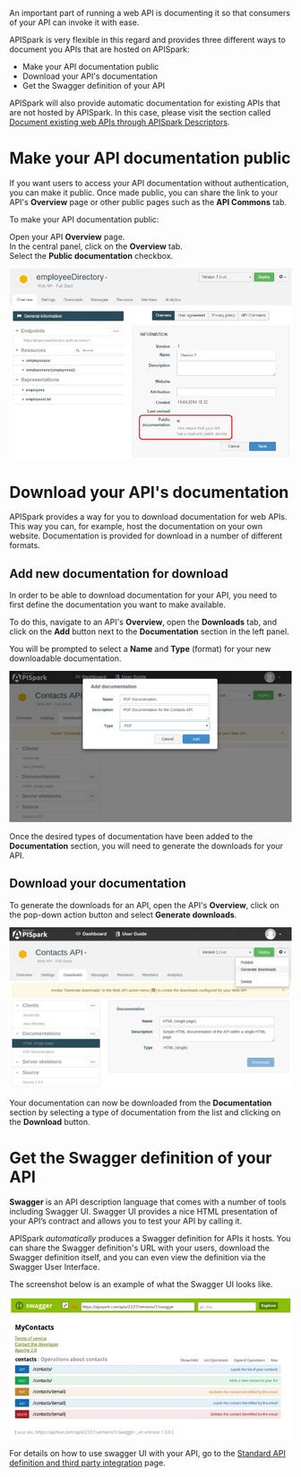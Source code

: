 
An important part of running a web API is documenting it so that consumers of your API can invoke it with ease.

APISpark is very flexible in this regard and provides three different ways to document you APIs that are hosted on APISpark:

* Make your API documentation public
* Download your API's documentation
* Get the Swagger definition of your API

APISpark will also provide automatic documentation for existing APIs that are not hosted by APISpark. In this case, please visit the section called [Document existing web APIs through APISpark Descriptors](technical-resources/apispark/guide/document/overview "Document existing web APIs through APISpark Descriptors").

# Make your API documentation public

If you want users to access your API documentation without authentication, you can make it public. Once made public, you can share the link to your API's **Overview** page or other public pages such as the **API Commons** tab.

To make your API documentation public:

Open your API **Overview** page.  
In the central panel, click on the **Overview** tab.  
Select the **Public documentation** checkbox.

![Public documentation](images/publicdocumentation.jpg "Public documentation")


# Download your API's documentation

APISpark provides a way for you to download documentation for web APIs. This way you can, for example, host the documentation on your own website. Documentation is provided for download in a number of different formats.

## Add new documentation for download

In order to be able to download documentation for your API, you need to first define the documentation you want to make available.

To do this, navigate to an API's **Overview**, open the **Downloads** tab, and click on the **Add** button next to the **Documentation** section in the left panel.

You will be prompted to select a **Name** and **Type** (format) for your new downloadable documentation.

![Add documentation](images/adddocumentation.png "Add documentation")

Once the desired types of documentation have been added to the **Documentation** section, you will need to generate the downloads for your API.

## Download your documentation

To generate the downloads for an API, open the API's **Overview**, click on the pop-down action button and select **Generate downloads**.

![Generate downloads](images/generatedownloads.png "Generate downloads")

Your documentation can now be downloaded from the **Documentation** section by selecting a type of documentation from the list and clicking on the **Download** button.

# Get the Swagger definition of your API

**Swagger** is an API description language that comes with a number of tools including Swagger UI. Swagger UI provides a nice HTML presentation of your API’s contract and allows you to test your API by calling it.

APISpark *automatically* produces a Swagger definition for APIs it hosts. You can share the Swagger definition's URL with your users, download the Swagger definition itself, and you can even view the definition via the Swagger User Interface.

The screenshot below is an example of what the Swagger UI looks like.  

![Swagger](images/swagger-ui.jpg "Swagger")

For details on how to use swagger UI with your API, go to the [Standard API definition and third party integration](technical-resources/apispark/guide/publish/publish/api-definition "Standard API definition and third party integration") page.
